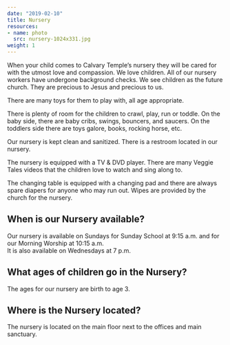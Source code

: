 ```yaml
---
date: "2019-02-10"
title: Nursery
resources:
- name: photo
  src: nursery-1024x331.jpg
weight: 1
---
```


When your child comes to Calvary Temple’s nursery they will be cared for with the utmost love and compassion. We love children. All of our nursery workers have undergone background checks. We see children as the future church. They are precious to Jesus and precious to us.

There are many toys for them to play with, all age appropriate.

There is plenty of room for the children to crawl, play, run or toddle. On the baby side, there are baby cribs, swings, bouncers, and saucers. On the toddlers side there are toys galore, books, rocking horse, etc.

Our nursery is kept clean and sanitized. There is a restroom located in our nursery.

The nursery is equipped with a TV & DVD player. There are many Veggie Tales videos that the children love to watch and sing along to.

The changing table is equipped with a changing pad and there are always spare diapers for anyone who may run out. Wipes are provided by the church for the nursery.

## When is our Nursery available?

Our nursery is available on Sundays for Sunday School at 9:15 a.m. and for our Morning Worship at 10:15 a.m.  
It is also available on Wednesdays at 7 p.m.

## What ages of children go in the Nursery?

The ages for our nursery are birth to age 3.

## Where is the Nursery located?

The nursery is located on the main floor next to the offices and main sanctuary.

